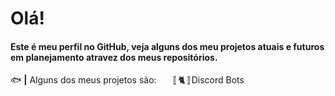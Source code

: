 <h1>Olá!</h1>
<h4>Este é meu perfil no <b>GitHub</b>, veja alguns dos meu projetos atuais e futuros em planejamento atravez dos meus repositórios.</h4>

🐟 <b>|</b> Alguns dos meus projetos são:
⠀⠀〚🐈〛Discord Bots
